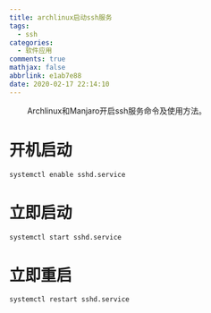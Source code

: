 ```yaml
---
title: archlinux启动ssh服务
tags:
  - ssh
categories:
  - 软件应用
comments: true
mathjax: false
abbrlink: e1ab7e88
date: 2020-02-17 22:14:10
---
```


&emsp;&emsp; Archlinux和Manjaro开启ssh服务命令及使用方法。
# 开机启动
```
systemctl enable sshd.service
```
# 立即启动
```
systemctl start sshd.service
```
# 立即重启
```
systemctl restart sshd.service  
```




<escape><!-- more --></escape>
